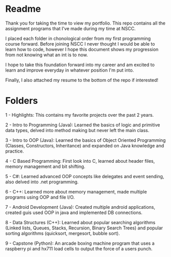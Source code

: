 # Readme


Thank you for taking the time to view my portfolio. This repo contains all the assignment programs that I've made during my time at NSCC.

I placed each folder in chonological order from my first programming course forward. Before joining NSCC I never thought I would be able to learn how to code, however I hope this document shows my progression from not knowing what an int is to now.

I hope to take this foundation forward into my career and am excited to learn and improve everyday in whatever position I'm put into.

Finally, I also attached my resume to the bottom of the repo if interested!

# Folders

  1 - Highlights:
      This contains my favorite projects over the past 2 years.
      
  2 - Intro to Programming (Java):
      Learned the basics of logic and primitive data types, delved into method making but never left the main class.
      
  3 - Intro to OOP (Java):
      Learned the basics of Object Oriented Programming (Classes, Constructors, Inheritance)
      and expanded on Java knowledge and practice.

  4 - C Based Programming:
      First look into C, learned about header files, memory management and bit shifting.

  5 - C#:
      Learned advanced OOP concepts like delegates and event sending, also delved into .net programming.

  6 - C++:
      Learned more about memory management, made multiple programs using OOP and file I/O.

  7 - Android Development (Java): 
      Created multiple android applications, created guis used OOP in java and implemented DB connections.

  8 - Data Structures (C++):
      Learned about popular searching algorithms (Linked lists, Queues, Stacks, Recursion, Binary Search Trees) and 
      popular sorting algorithms (quicksort, mergesort, bubble sort).

  9 - Capstone (Python):
      An arcade boxing machine program that uses a raspberry pi and hx711 load cells to output the force of a users punch.
      

  
